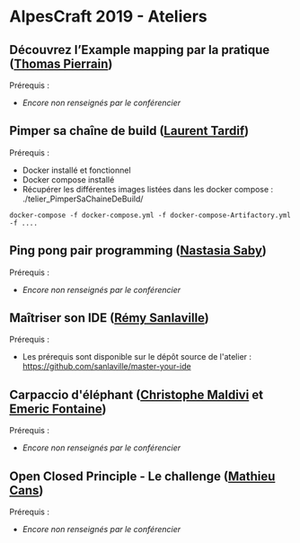 # AlpesCraft 2019 - Ateliers


## Découvrez l’Example mapping par la pratique ([Thomas Pierrain](https://github.com/tpierrain))

Prérequis :
- *Encore non renseignés par le conférencier*

## Pimper sa chaîne de build ([Laurent Tardif](https://github.com/LaurentTardif))

Prérequis :
- Docker installé et fonctionnel
- Docker compose installé 
- Récupérer les différentes images listées dans les docker compose : ./telier_PimperSaChaineDeBuild/ 
 
 ``` docker-compose -f docker-compose.yml -f docker-compose-Artifactory.yml -f .... ``` 

## Ping pong pair programming ([Nastasia Saby](https://github.com/NastasiaS))

Prérequis :
- *Encore non renseignés par le conférencier*

## Maîtriser son IDE ([Rémy Sanlaville](https://github.com/sanlaville))

Prérequis :
- Les prérequis sont disponible sur le dépôt source de l'atelier : https://github.com/sanlaville/master-your-ide

## Carpaccio d'éléphant ([Christophe Maldivi](https://github.com/ChristopheMaldivi) et [Emeric Fontaine](https://github.com/EmericFo))

Prérequis :
- *Encore non renseignés par le conférencier*

## Open Closed Principle - Le challenge ([Mathieu Cans](https://github.com/mathieucans))

Prérequis :
- *Encore non renseignés par le conférencier*